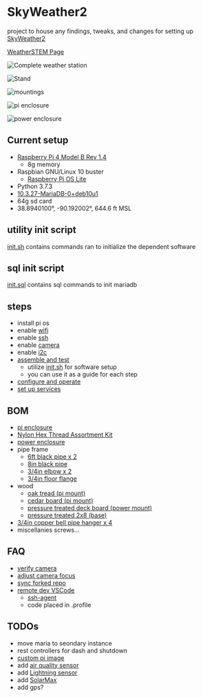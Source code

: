 # SkyWeather2
project to house any findings, tweaks, and changes for setting up [SkyWeather2](https://shop.switchdoc.com/products/skyweather2-raspberry-pi-based-weather-station-kit-for-the-cloud)

[WeatherSTEM Page](https://skyweather.weatherstem.com/tec-weather1)

![Complete weather station](img/porch-wiew.jpg?raw=true)

![Stand](img/stand.jpg?raw=true)

![mountings](img/mountings.jpg?raw=true)

![pi enclosure](img/pi-enclosure.jpg?raw=true)

![power enclosure](img/power-enclosure.jpg?raw=true)

## Current setup
- [Raspberry Pi 4 Model B Rev 1.4](https://www.raspberrypi.org/products/raspberry-pi-4-model-b/)
    - 8g memory
- Raspbian GNU/Linux 10 buster
    - [Raspberry Pi OS Lite](https://downloads.raspberrypi.org/raspios_lite_armhf/images/raspios_lite_armhf-2021-01-12/2021-01-11-raspios-buster-armhf-lite.zip)
- Python 3.7.3
- [10.3.27-MariaDB-0+deb10u1](https://mariadb.com/kb/en/documentation/)
- 64g sd card
- 38.8940100°, -90.192002°, 644.6 ft MSL

## utility init script
[init.sh](https://github.com/tim-oe/SkyWeather2/blob/main/src/bin/init.sh) contains commands ran to initialize the dependent software

## sql init script
[init.sql](https://github.com/tim-oe/SkyWeather2/blob/main/src/sql/init.sql) contains sql commands to init mariadb

## steps
- install pi os
- enable [wifi](https://www.raspberrypi.org/documentation/configuration/wireless/wireless-cli.md)
- enable [ssh](https://www.raspberrypi.org/documentation/remote-access/ssh/)
- enable [camera](https://www.raspberrypi.org/documentation/configuration/camera.md)
- enable [i2c](https://www.raspberrypi-spy.co.uk/2014/11/enabling-the-i2c-interface-on-the-raspberry-pi/)
- [assemble and test](https://www.switchdoc.com/wp-content/uploads/2020/12/SkyWeather2AssemblyAndTestManual1.2.pdf)
    - utilize [init.sh](https://github.com/tim-oe/SkyWeather2/blob/main/src/bin/init.sh) for software setup
    - you can use it as a guide for each step 
- [configure and operate](https://www.switchdoc.com/wp-content/uploads/2020/12/SkyWeather2ConfigurationAndOperationsManual1.1.pdf)
- [set up services](src/lib/systemd/system)

## BOM
- [pi enclosure](https://www.amazon.com/gp/product/B0828387BM/ref=ppx_yo_dt_b_asin_title_o03_s01?ie=UTF8&psc=1)
- [Nylon Hex Thread Assortment Kit](https://shop.switchdoc.com/products/140pcs-box-m2-nylon-hex-thread-assortment-kit)
- [power enclosure](https://www.homedepot.com/p/Commercial-Electric-2-Gang-Extra-Duty-Non-Metallic-Low-Profile-While-In-Use-Weatherproof-Horizontal-Vertical-Receptacle-Cover-Gray-WCWL2PG/300852530)
- pipe frame
    - [6ft black pipe x 2](https://www.homedepot.com/p/Southland-3-4-in-x-72-in-Black-Steel-Pipe-584-720HC/100144060)
    - [8in black pipe](https://www.homedepot.com/p/LDR-Industries-3-4-in-x-8-in-Black-Steel-Nipple-302-34X8/100558454)
    - [3/4in elbow x 2](https://www.homedepot.com/p/LDR-Industries-3-4-in-Black-Iron-90-FPT-x-FPT-Elbow-2-Pack-312-E90-34-2/305108808)
    - [3/4in floor flange](https://www.homedepot.com/p/3-4-in-Black-Malleable-Iron-Floor-Flange-2-Pack-521-6042P/302148865)
- wood
    - [oak tread (pi mount)](https://www.homedepot.com/p/11-1-2-x-48-in-Red-Oak-Engineered-Tread-8530R-048-HD00L/202088436)
    - [cedar board (pi mount)](https://www.homedepot.com/p/3-4-in-x-6-in-x-8-ft-Select-Tight-Knot-S1S2E-Cedar-Board-0514368/202089034)
    - [pressure treated deck board (power mount)](https://www.homedepot.com/p/WeatherShield-5-4-in-x-6-in-x-8-ft-Pressure-Treated-Pine-Standard-Decking-Board-5310253/100014758)
    - [pressure treated 2x8 (base)](https://www.homedepot.com/p/2-in-x-8-in-x-8-ft-2-Prime-Ground-Contact-Pressure-Treated-Lumber-107523/206937455)
- [3/4in copper bell pipe hanger x 4](https://www.homedepot.com/p/Oatey-1-2-in-Copper-Bell-Pipe-Hanger-33502/301505456)
- miscellanies screws...  

## FAQ
- [verify camera](https://www.raspberrypi.org/forums/viewtopic.php?t=209221)
- [adjust camera focus](https://zpjiang.me/2020/05/28/picamera-adjust-focus/)
- [sync forked repo](https://stackoverflow.com/questions/7244321/how-do-i-update-a-github-forked-repository)
- [remote dev VSCode](https://electrobotify.wordpress.com/2019/08/16/remote-development-on-raspberry-pi-with-vs-code/)
    - [ssh-agent](https://serverfault.com/questions/672346/straight-forward-way-to-run-ssh-agent-and-ssh-add-on-login-via-ssh)
    - code placed in .profile

## TODOs
- move maria to seondary instance
- rest controllers for dash and shutdown 
- [custom pi image](https://kmdouglass.github.io/posts/create-a-custom-raspbian-image-with-pi-gen-part-1/)
- add [air quality sensor](https://shop.switchdoc.com/collections/shop-all/products/grove-laser-pm2-5-air-quality-sensor-for-raspberry-pi-arduino-hm3301)
- add [Lightning sensor](https://shop.switchdoc.com/collections/shop-all/products/the-thunder-board-i2c-lightning-detector-grove-connectors)
- add [SolarMax](https://shop.switchdoc.com/products/solarmax-lipo-solar-power-system-and-data-gathering-system-for-skyweather-and-others)
- add gps?